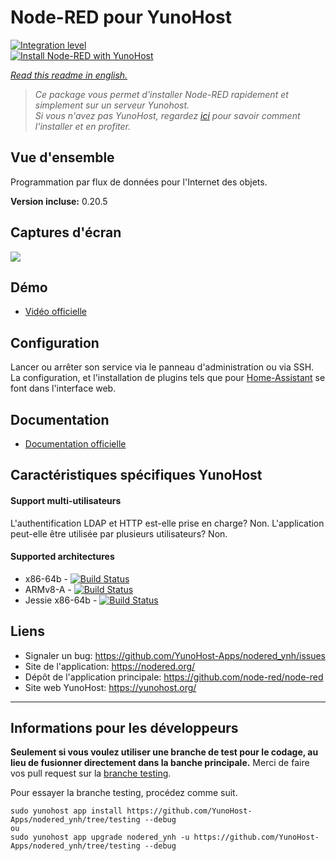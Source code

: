 # Node-RED pour YunoHost

[![Integration level](https://dash.yunohost.org/integration/nodered.svg)](https://dash.yunohost.org/appci/app/nodered)  
[![Install Node-RED with YunoHost](https://install-app.yunohost.org/install-with-yunohost.png)](https://install-app.yunohost.org/?app=nodered)

*[Read this readme in english.](./README.md)* 

> *Ce package vous permet d'installer Node-RED rapidement et simplement sur un serveur Yunohost.  
Si vous n'avez pas YunoHost, regardez [ici](https://yunohost.org/#/install) pour savoir comment l'installer et en profiter.*

## Vue d'ensemble
Programmation par flux de données pour l'Internet des objets.

**Version incluse:** 0.20.5

## Captures d'écran

![](https://camo.githubusercontent.com/01ed64b01d73046a485ea82b645a3be529c64809/687474703a2f2f6e6f64657265642e6f72672f696d616765732f6e6f64652d7265642d73637265656e73686f742e706e67)

## Démo

* [Vidéo officielle](https://youtu.be/vYreeoCoQPI)

## Configuration

Lancer ou arrêter son service via le panneau d'administration ou via SSH.
La configuration, et l'installation de plugins tels que pour [Home-Assistant](https://github.com/YunoHost-Apps/homeassistant_ynh) se font dans l'interface web.

## Documentation

 * [Documentation officielle](https://nodered.org/docs/)

## Caractéristiques spécifiques YunoHost

#### Support multi-utilisateurs

L'authentification LDAP et HTTP est-elle prise en charge? Non.
L'application peut-elle être utilisée par plusieurs utilisateurs? Non.

#### Supported architectures

* x86-64b - [![Build Status](https://ci-apps.yunohost.org/ci/logs/nodered%20%28Apps%29.svg)](https://ci-apps.yunohost.org/ci/apps/nodered/)
* ARMv8-A - [![Build Status](https://ci-apps-arm.yunohost.org/ci/logs/nodered%20%28Apps%29.svg)](https://ci-apps-arm.yunohost.org/ci/apps/nodered/)
* Jessie x86-64b - [![Build Status](https://ci-stretch.nohost.me/ci/logs/nodered%20%28Apps%29.svg)](https://ci-stretch.nohost.me/ci/apps/nodered/)

## Liens

 * Signaler un bug: https://github.com/YunoHost-Apps/nodered_ynh/issues
 * Site de l'application: https://nodered.org/
 * Dépôt de l'application principale: https://github.com/node-red/node-red
 * Site web YunoHost: https://yunohost.org/

---

Informations pour les développeurs
----------------

**Seulement si vous voulez utiliser une branche de test pour le codage, au lieu de fusionner directement dans la banche principale.**
Merci de faire vos pull request sur la [branche testing](https://github.com/YunoHost-Apps/nodered_ynh/tree/testing).

Pour essayer la branche testing, procédez comme suit.
```
sudo yunohost app install https://github.com/YunoHost-Apps/nodered_ynh/tree/testing --debug
ou
sudo yunohost app upgrade nodered_ynh -u https://github.com/YunoHost-Apps/nodered_ynh/tree/testing --debug
```
